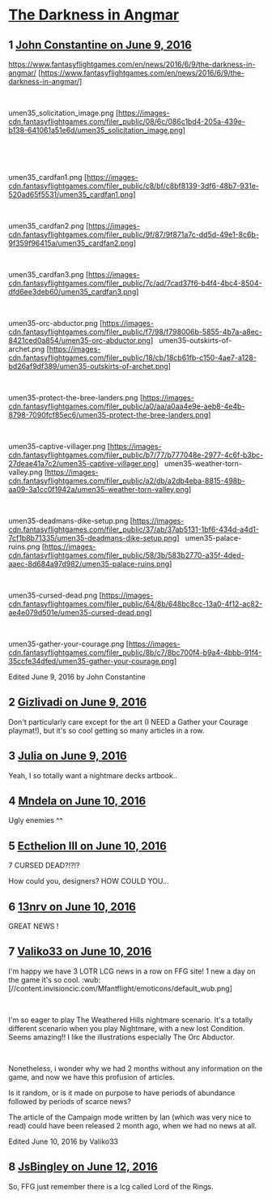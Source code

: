# [The Darkness in Angmar](https://community.fantasyflightgames.com/topic/222247-the-darkness-in-angmar/)

## 1 [John Constantine on June 9, 2016](https://community.fantasyflightgames.com/topic/222247-the-darkness-in-angmar/?do=findComment&comment=2260121)

https://www.fantasyflightgames.com/en/news/2016/6/9/the-darkness-in-angmar/ [https://www.fantasyflightgames.com/en/news/2016/6/9/the-darkness-in-angmar/]

 

umen35_solicitation_image.png [https://images-cdn.fantasyflightgames.com/filer_public/08/6c/086c1bd4-205a-439e-b138-641061a51e6d/umen35_solicitation_image.png]

 

 

umen35_cardfan1.png [https://images-cdn.fantasyflightgames.com/filer_public/c8/bf/c8bf8139-3df6-48b7-931e-520ad65f5531/umen35_cardfan1.png]

 

umen35_cardfan2.png [https://images-cdn.fantasyflightgames.com/filer_public/9f/87/9f871a7c-dd5d-49e1-8c6b-9f359f96415a/umen35_cardfan2.png]

 

umen35_cardfan3.png [https://images-cdn.fantasyflightgames.com/filer_public/7c/ad/7cad37f6-b4f4-4bc4-8504-dfd6ee3deb60/umen35_cardfan3.png]

 

umen35-orc-abductor.png [https://images-cdn.fantasyflightgames.com/filer_public/f7/98/f798006b-5855-4b7a-a8ec-8421ced0a854/umen35-orc-abductor.png]   umen35-outskirts-of-archet.png [https://images-cdn.fantasyflightgames.com/filer_public/18/cb/18cb61fb-c150-4ae7-a128-bd26af9df389/umen35-outskirts-of-archet.png]

 

umen35-protect-the-bree-landers.png [https://images-cdn.fantasyflightgames.com/filer_public/a0/aa/a0aa4e9e-aeb8-4e4b-8798-7090fcf85ec6/umen35-protect-the-bree-landers.png]

 

umen35-captive-villager.png [https://images-cdn.fantasyflightgames.com/filer_public/b7/77/b777048e-2977-4c6f-b3bc-27deae41a7c2/umen35-captive-villager.png]   umen35-weather-torn-valley.png [https://images-cdn.fantasyflightgames.com/filer_public/a2/db/a2db4eba-8815-498b-aa09-3a1cc0f1942a/umen35-weather-torn-valley.png]

 

umen35-deadmans-dike-setup.png [https://images-cdn.fantasyflightgames.com/filer_public/37/ab/37ab5131-1bf6-434d-a4d1-7cf1b8b71335/umen35-deadmans-dike-setup.png]   umen35-palace-ruins.png [https://images-cdn.fantasyflightgames.com/filer_public/58/3b/583b2770-a35f-4ded-aaec-8d684a97d982/umen35-palace-ruins.png]

 

umen35-cursed-dead.png [https://images-cdn.fantasyflightgames.com/filer_public/64/8b/648bc8cc-13a0-4f12-ac82-ae4e079d501e/umen35-cursed-dead.png]   

 

umen35-gather-your-courage.png [https://images-cdn.fantasyflightgames.com/filer_public/8b/c7/8bc700f4-b9a4-4bbb-91f4-35ccfe34dfed/umen35-gather-your-courage.png]

Edited June 9, 2016 by John Constantine

## 2 [Gizlivadi on June 9, 2016](https://community.fantasyflightgames.com/topic/222247-the-darkness-in-angmar/?do=findComment&comment=2260134)

Don't particularly care except for the art (I NEED a Gather your Courage playmat!), but it's so cool getting so many articles in a row.

## 3 [Julia on June 9, 2016](https://community.fantasyflightgames.com/topic/222247-the-darkness-in-angmar/?do=findComment&comment=2260209)

Yeah, I so totally want a nightmare decks artbook..

## 4 [Mndela on June 10, 2016](https://community.fantasyflightgames.com/topic/222247-the-darkness-in-angmar/?do=findComment&comment=2260318)

Ugly enemies ^^

## 5 [Ecthelion III on June 10, 2016](https://community.fantasyflightgames.com/topic/222247-the-darkness-in-angmar/?do=findComment&comment=2260548)

7 CURSED DEAD?!?!?

How could you, designers? HOW COULD YOU...

## 6 [13nrv on June 10, 2016](https://community.fantasyflightgames.com/topic/222247-the-darkness-in-angmar/?do=findComment&comment=2260814)

GREAT NEWS !

## 7 [Valiko33 on June 10, 2016](https://community.fantasyflightgames.com/topic/222247-the-darkness-in-angmar/?do=findComment&comment=2261015)

I'm happy we have 3 LOTR LCG news in a row on FFG site! 1 new a day on the game it's so cool. :wub: [//content.invisioncic.com/Mfantflight/emoticons/default_wub.png]

 

I'm so eager to play The Weathered Hills nightmare scenario. It's a totally different scenario when you play Nightmare, with a new lost Condition. Seems amazing!! I like the illustrations especially The Orc Abductor.

 

Nonetheless, i wonder why we had 2 months without any information on the game, and now we have this profusion of articles.

Is it random, or is it made on purpose to have periods of abundance followed by periods of scarce news?

The article of the Campaign mode written by Ian (which was very nice to read) could have been released 2 month ago, when we had no news at all.

Edited June 10, 2016 by Valiko33

## 8 [JsBingley on June 12, 2016](https://community.fantasyflightgames.com/topic/222247-the-darkness-in-angmar/?do=findComment&comment=2263137)

So, FFG just remember there is a lcg called Lord of the Rings.

